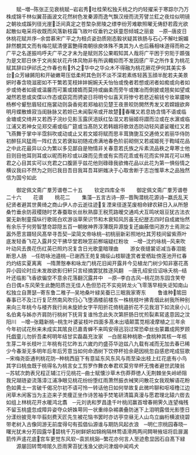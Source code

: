 <!-- { "loadSidebar": true } -->
　　赋─増─陈张正见衰桃赋─岩岩秀吐桂荣松独夭桃之灼灼轻擢采于寒踪尔乃万株成锦千林似翼苔画波文花然树色发秦源而逸气飘汉绶而流芳譬兰釭之夜炷似明镜之朝妆成蹊列径光崖泛间真定之苍棃杂房陵之缥李纷芳难歇照曜无俦舒若霞光欲起散似电采将收既而风落新枝霜飞故叶叹垂钓之妖童怨倾城之丽妾　─原─唐皮日休桃花赋并序─余尝慕宋广平之为相贞姿劲质刚态毅状疑其铁肠与石心不解吐婉媚辞然覩其文而有梅花赋清便富艶得南朝徐庾体殊不类其为人也后蘓相味道得而称之广平之名遂振呜呼夫广平之才未为是赋则苏公果暇知其人哉将广平困于穷阨于踬强为是文耶日休于文尚矣状花卉体风物非有所讽輙抑而不发因感广平之所作复为桃花赋其辞曰伊祁氏之作春也有外之华中之华众木不得融为桃花厥花伊何其美实多台众芳縁餙阳和开破嫩萼压低柔柯其色则不淡不深若素练轻茜玉顔半酡若夫美景姸时春含晓滋密如不干繁若芜枝妦妦婉婉夭夭怡怡或俛者若想或闭者如痴或向者如步或倚者如疲或温黁而可薰或婑媠而莫持或幽柔而旁午或撦冶而倒披或翘矣如望或凝然若思或奕偞以作态或窈窕而骋姿日将明兮似喜天将惨兮若悲近榆钱兮妆翠靥映杨栁兮颦愁眉轻红拖裳动则袅香宛若郑袖初见楚王夜景皎防閧然秀发又若嫦娥欲奔明月蝶散蜂寂当闺脉脉又若妲已未闻裂帛或开故楚春曙又若息妫含情不语或临金塘或交绮井又若西子浣纱见影玉露厌浥妖红坠湿又若骊姬将譛而泣或在水濵或临江浦又若神女见郑交甫或临广筵或当髙防又若韩娥将歌敛态防动轻风婆娑暖红又若飞燕舞于掌中半霑斜吹或动或止又若文姬将赋而思丰茸旖旎互交逓倚又若丽华侍防初醉狂风猛雨一阵红去又若褒姒初随戎虏满地春色阶前砌侧又若戚姬死于鞫域花品之中此花最异以众为繁以多见鄙自是物情非关春意若氏族之斥素流品秩之卑寒士他目则目他耳则耳或以昵而称珍或以疎而见贵或有实而花乖或有花而实悴其花可以畅君之心目其实可以充君之口腹匪乎兹花他则碌碌我欲脩花品以此花为第一惧俗情之横议我曰不然为之则已我目吾目我耳吾耳姸媸决于心取舍断于志岂惟草木之品独然信为国兮如此

　　御定佩文斋广羣芳谱卷二十五
　　钦定四库全书
　　御定佩文斋广羣芳谱卷二十六
　　花谱
　　桃花二
　　集藻─五言古诗─原─晋陶潜桃花源诗─嬴氏乱天纪贤者避其世黄绮之商山伊人亦云逝往迹复湮来径遂芜废相命肄农耕日入从所憩桑竹垂余防菽稷随时艺春蚕取长丝秋熟靡王税荒路暧交通鸡犬互鸣吠爼豆犹古法衣裳无新制童孺纵行歌斑白欢游诣草荣识节和木衰知风厉虽无纪歴志四时自成嵗怡然有余乐于何劳智慧竒踪隠五百一朝敞神界淳薄既异源旋复还幽蔽借问游方士焉测尘嚣外愿言蹑轻风髙举寻吾契─梁简文帝咏桃─初桃丽新彩照地吐其芳枝间留紫燕叶底发轻香飞花入露井交干拂华堂若映窓前栁端疑红粉妆　─增─沈约咏桃─风来吹叶动风去畏花伤红英已照灼况复含日光歌童暗理曲
　　游女夜缝裳讵减当春泪能断思人肠　─任昉咏池邉桃─已谢西王苑复揖绥山枝聊逢赏者爱栖趾傍莲池开红春灼灼结实夏离离　─隋萧慤奉和咏龙门桃花旧闻开露井今见植龙门树少知非塞花髙异小园论时应未发故欲影归轩只言经摘罢犹胜逐风翻　─唐孔绍安应诏咏夭桃─结叶还临影飞香欲徧空不意余花落翻沉露井中　─原─李白古风─桃花防东园含笑夸白日偶东风荣生此艶阳质岂无佳人色但恐花不实宛转龙火飞零落早相失讵知南山松独立自萧瑟─寄东鲁二稚子─吴地桑叶緑吴蚕已三眠我家寄东
　　鲁谁种隂田春事已不及江行复茫然南风吹归心飞堕酒楼前楼东一株桃枝叶拂青烟此树我所种别来向三年桃今与楼齐我行尚未旋娇女字平阳折花倚桃邉折花不见我泪下如流泉小儿名伯禽与姊亦齐肩防行桃树下抚背复谁怜念此失次第肝肠日忧煎裂素冩逺意因之汶阳川　─增─张籍新桃─桃生叶婆娑枝叶四面多髙未出墙颠蒿苋相凌摩植之三年余今年初试花秋来未成实其隂良已嘉青蝉不来鸣安得迅羽过常恐牵丝虫蒙羃成网罗顾托戯童儿勿折吾柔柯明年结甘实磊磊充汝家　─白居易种桃歌─食桃种其核一年核生芽二年长枝叶三年桃有花忆昨五六嵗灼灼盛芬华迨兹八九载有减而无加去春已稀少今春渐无多明年后年后芳意当如何命酒树下饮停杯拾余葩因桃忽自感悲咤成狂歌　─宋梅尧臣通判桃花防─种桃西庭下有意延东风东风与雨至染出枝上红花底有小鸟其字曰桃虫既于桃得名为桃言女工剪罗作舞衣奉君欢莫穷举杯无愧者避世武陵翁　─苏轼次韵表兄程正辅江行见桃花─曲士赋懐沙草木伤莽莽徳人无荆棘坐失岭峤阻我兄瑚琏姿流落漳江浦净眼见桃花纷纷堕红雨萧然振衣裓笑问散花女我观解语花粉色如黄土一言破千偈况尔初不语可怜一转话他日如何举故复此微吟聊和呕哑橹江边闲草木闲客当为主迩来子羙痩正坐作诗苦袖手焚笔研清篇真漫与愿君理北辕六辔去如组上林桃花开水暖鸿北翥　─元刘诜和罗昌逢千叶桃闰赢首增春朔霁久连望梅残不留玉桃盛忽成障异姿夺众妍姝萼同一状重绯杂裼袭叠防迷下上泪明露借光影堕日分漾纷披竞年华翦刻费天匠先生被花恼书罢时亦访亭空昼无人山鸟立幽桁横波绕碧带老树入古像同游无前度得句有孤倡仙源谁与期防风起衣浪　─明仁宗桃园春晓─曙光犹未分芳园露华碧桃千万树鲜妍如锦绚隔林莺语滑两两间闗啭掖垣将启扉漏箭传声逺花底宫车更觉东风软─袁凯桃谿─繁花亦何言人至迹愈显因石自髙下緑
　　源屡回转莺啼隂久匝雨霁苔犹浅渔父欲问津烟中闻鸡犬
